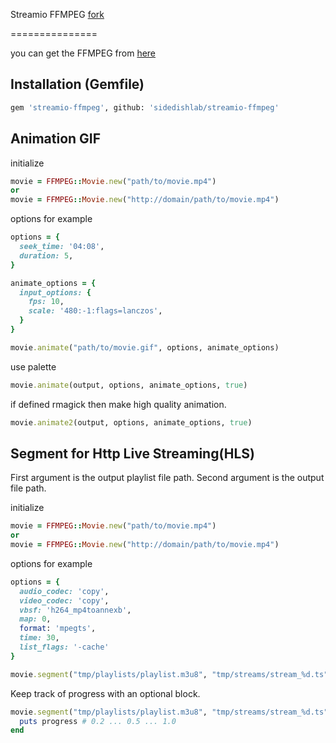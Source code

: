 Streamio FFMPEG
[fork](https://github.com/streamio/streamio-ffmpeg)

===============

you can get the FFMPEG from 
[here](https://github.com/FFmpeg/FFmpeg)

## Installation (Gemfile)

```bash
gem 'streamio-ffmpeg', github: 'sidedishlab/streamio-ffmpeg'
```

## Animation GIF

initialize

```ruby
movie = FFMPEG::Movie.new("path/to/movie.mp4")
or
movie = FFMPEG::Movie.new("http://domain/path/to/movie.mp4")
```

options for example

```ruby
options = {
  seek_time: '04:08',
  duration: 5,
}

animate_options = {
  input_options: {
    fps: 10,
    scale: '480:-1:flags=lanczos',
  }
}

movie.animate("path/to/movie.gif", options, animate_options)
```

use palette

```ruby
movie.animate(output, options, animate_options, true)
```

if defined rmagick then make high quality animation.

```ruby
movie.animate2(output, options, animate_options, true)
```


## Segment for Http Live Streaming(HLS)

First argument is the output playlist file path.
Second argument is the output file path.

initialize

```ruby
movie = FFMPEG::Movie.new("path/to/movie.mp4")
or
movie = FFMPEG::Movie.new("http://domain/path/to/movie.mp4")
```

options for example

```ruby
options = {
  audio_codec: 'copy',
  video_codec: 'copy',
  vbsf: 'h264_mp4toannexb',
  map: 0,
  format: 'mpegts',
  time: 30,
  list_flags: '-cache'
}

movie.segment("tmp/playlists/playlist.m3u8", "tmp/streams/stream_%d.ts", options)
```

Keep track of progress with an optional block.

``` ruby
movie.segment("tmp/playlists/playlist.m3u8", "tmp/streams/stream_%d.ts", options) do |progress|
  puts progress # 0.2 ... 0.5 ... 1.0
end
```

